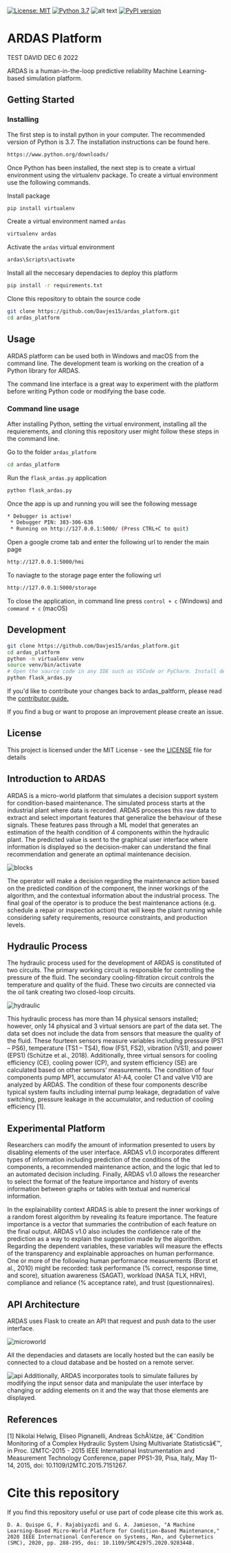 [![License: MIT](https://img.shields.io/badge/License-MIT-yellow.svg)](https://opensource.org/licenses/MIT)
[![Python 3.7](https://img.shields.io/badge/python-3.7-blue.svg)](https://www.python.org/downloads/release/python-370/)
![alt text](https://img.shields.io/github/pipenv/locked/dependency-version/metabolize/rq-dashboard-on-heroku/flask)
[![PyPI version](https://badge.fury.io/py/requests.png)](https://badge.fury.io/py/requests)

# ARDAS Platform
TEST DAVID DEC 6 2022

ARDAS is a human-in-the-loop predictive reliability Machine Learning-based simulation platform.

## Getting Started

### Installing

The first step is to install python in your computer. The recommended version of Python is 3.7. The installation instructions can be found here.
```sh
https://www.python.org/downloads/
```
Once Python has been installed, the next step is to create a virtual environment using the virtualenv package. To create a virtual environment use the following commands.

Install package
```sh
pip install virtualenv 
```
Create a virtual environment named `ardas`

```sh
virtualenv ardas
```
Activate the `ardas` virtual environment

```sh
ardas\Scripts\activate
```
Install all the neccesary dependacies to deploy this platform

```sh
pip install -r requirements.txt
```
Clone this repository to obtain the source code

```sh
git clone https://github.com/Davjes15/ardas_platform.git
cd ardas_platform
```

## Usage
ARDAS platform can be used both in Windows and macOS from the command line. The development team is working on the creation of a Python library for ARDAS.

The command line interface is a great way to experiment with the platform before
writing Python code or modifying the base code.

### Command line usage
After installing Python, setting the virtual environment, installing all the requierements, and cloning this repository user might follow these steps in the command line.

Go to the folder `ardas_platform`
```sh
cd ardas_platform
``` 
Run the `flask_ardas.py` application
```sh
python flask_ardas.py
``` 
Once the app is up and running you will see the following message
```sh
* Debugger is active!
 * Debugger PIN: 383-306-636
 * Running on http://127.0.0.1:5000/ (Press CTRL+C to quit)
```
Open a google crome tab and enter the following url to render the main page
```sh
http://127.0.0.1:5000/hmi
```
To naviagte to the storage page enter the following url
```sh
http://127.0.0.1:5000/storage
```
To close the application, in command line press `control + c` (Windows) and `command + c` (macOS)

## Development

```sh
git clone https://github.com/Davjes15/ardas_platform.git
cd ardas_platform
python -m virtualenv venv
source venv/bin/activate
# Open the source code in any IDE such as VSCode or PyCharm. Install development dependencies using requierements.txt make modifications to the source code.
python flask_ardas.py
```

If you'd like to contribute your changes back to ardas_paltform, please read the
[contributor guide.](CONTRIBUTING.md)

If you find a bug or want to propose an improvement please create an issue. 

## License

This project is licensed under the MIT License - see the [LICENSE](LICENSE) file for details


## Introduction to ARDAS
ARDAS is a micro-world platform that simulates a decision support system for condition-based
maintenance. The simulated process starts at the industrial plant where data is recorded. ARDAS
processes this raw data to extract and select important features that generalize the behaviour of
these signals. These features pass through a ML model that generates an estimation of the health
condition of 4 components within the hydraulic plant. The predicted value is sent to the graphical
user interface where information is displayed so the decision-maker can understand the final
recommendation and generate an optimal maintenance decision.

![blocks](/Resources/ardas_blocks.jpeg)

The operator will make a
decision regarding the maintenance action based on the predicted condition of the component,
the inner workings of the algorithm, and the contextual information about the industrial process.
The final goal of the operator is to produce the best maintenance actions (e.g. schedule a repair
or inspection action) that will keep the plant running while considering safety requirements,
resource constraints, and production levels.

## Hydraulic Process
The hydraulic process used for the development of ARDAS is constituted of two circuits. The
primary working circuit is responsible for controlling the pressure of the fluid. The secondary
cooling-filtration circuit controls the temperature and quality of the fluid. These two circuits are
connected via the oil tank creating two closed-loop circuits.


![hydraulic](/Resources/hydraulic_process.jpeg)

This hydraulic process has more than 14 physical sensors installed; however, only 14 physical
and 3 virtual sensors are part of the data set. The data set does not include the data from sensors
that measure the quality of the fluid.
These fourteen sensors measure variables including pressure (PS1 – PS6), temperature (TS1 –
TS4), flow (FS1, FS2), vibration (VS1), and power (EPS1) (Schütze et al., 2018). Additionally,
three virtual sensors for cooling efficiency (CE), cooling power (CP), and system efficiency (SE)
are calculated based on other sensors’ measurements.
The condition of four components pump MP1, accumulator A1-A4, cooler C1 and valve V10 are
analyzed by ARDAS. The condition of these four components describe typical system faults
including internal pump leakage, degradation of valve switching, pressure leakage in the
accumulator, and reduction of cooling efficiency [1].

## Experimental Platform
Researchers can modify the amount of information presented to users by disabling elements of
the user interface. ARDAS v1.0 incorporates different types of information including prediction
of the conditions of the components, a recommended maintenance action, and the logic that led
to an automated decision including. Finally, ARDAS v1.0 allows the researcher to select the
format of the feature importance and history of events information between graphs or tables with
textual and numerical information.

In the explainability context ARDAS is able to present the inner workings of a random forest
algorithm by revealing its feature importance. The feature importance is a vector that summaries
the contribution of each feature on the final output. ARDAS v1.0 also includes the confidence
rate of the prediction as a way to explain the suggestion made by the algorithm.
Regarding the dependent variables, these variables will measure the effects of the transparency
and explainable approaches on human performance. One or more of the following human
performance measurements (Borst et al., 2010) might be recorded: task performance (% correct,
response time, and score), situation awareness (SAGAT), workload (NASA TLX, HRV),
compliance and reliance (% acceptance rate), and trust (questionnaires).
## API Architecture
ARDAS uses Flask to create an API that request and push data to the user interface.

![microworld](/Resources/microworld_design_framework.png)

All the dependacies and datasets are locally hosted but the can easily be connected to a cloud database and be hosted on a remote server. 

![api](/Resources/api_desing.png)
Additionally, ARDAS incorporates tools to simulate failures by modifying the input
sensor data and manipulate the user interface by changing or adding elements on it and the way
that those elements are displayed.


## References
<a id="1">[1]</a> 
Nikolai Helwig, Eliseo Pignanelli, Andreas SchÃ¼tze, â€˜Condition Monitoring of a Complex Hydraulic System Using Multivariate Statisticsâ€™, in Proc. I2MTC-2015 - 2015 IEEE International Instrumentation and Measurement Technology Conference, paper PPS1-39, Pisa, Italy, May 11-14, 2015, doi: 10.1109/I2MTC.2015.7151267.

# Cite this repository
If you find this repository useful or use part of code please cite this work as.

```
D. A. Quispe G, F. Rajabiyazdi and G. A. Jamieson, "A Machine Learning-Based Micro-World Platform for Condition-Based Maintenance," 2020 IEEE International Conference on Systems, Man, and Cybernetics (SMC), 2020, pp. 288-295, doi: 10.1109/SMC42975.2020.9283448.
```





